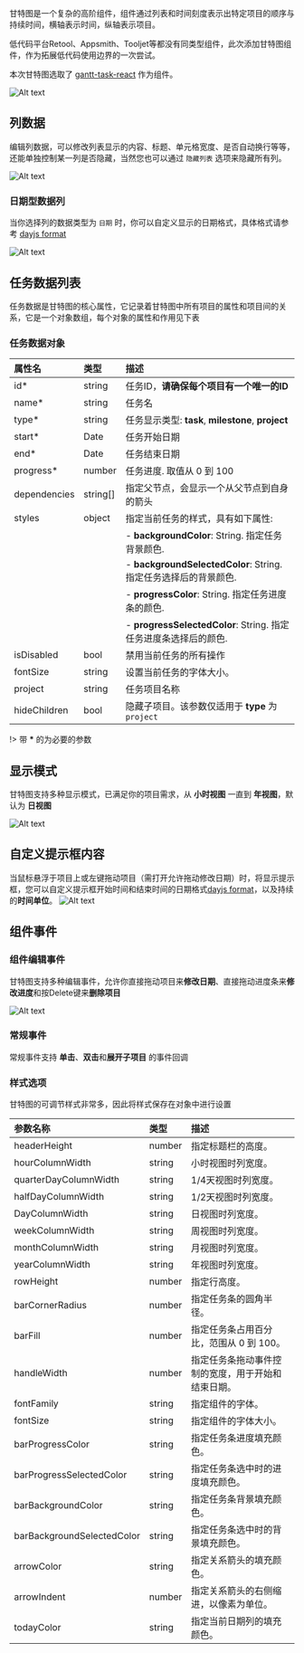 
甘特图是一个复杂的高阶组件，组件通过列表和时间刻度表示出特定项目的顺序与持续时间，横轴表示时间，纵轴表示项目。

低代码平台Retool、Appsmith、Tooljet等都没有同类型组件，此次添加甘特图组件，作为拓展低代码使用边界的一次尝试。

本次甘特图选取了 [gantt-task-react](https://github.com/MaTeMaTuK/gantt-task-react) 作为组件。

![Alt text](../assets/3-1.gif)

## 列数据

编辑列数据，可以修改列表显示的内容、标题、单元格宽度、是否自动换行等等，还能单独控制某一列是否隐藏，当然您也可以通过 `隐藏列表` 选项来隐藏所有列。

![Alt text](../assets/image-32.png)

### 日期型数据列

当你选择列的数据类型为 `日期` 时，你可以自定义显示的日期格式，具体格式请参考 [dayjs format](https://day.js.org/docs/zh-CN/durations/format#docsNav)

![Alt text](../assets/image-33.png)

## 任务数据列表

任务数据是甘特图的核心属性，它记录着甘特图中所有项目的属性和项目间的关系，它是一个对象数组，每个对象的属性和作用见下表

### 任务数据对象

| 属性名 | 类型     | 描述    |
| :------------- | :------- | :---------------------------------------------------------------------------------------------------- |
| id\*           | string   | 任务ID，**请确保每个项目有一个唯一的ID**  |
| name\*         | string   | 任务名           |
| type\*         | string   | 任务显示类型: **task**, **milestone**, **project**    |
| start\*        | Date     | 任务开始日期                  |
| end\*          | Date     | 任务结束日期                  |
| progress\*     | number   | 任务进度. 取值从 0 到 100      |
| dependencies   | string[] | 指定父节点，会显示一个从父节点到自身的箭头 |
| styles         | object   | 指定当前任务的样式，具有如下属性:       |
|                |          | - **backgroundColor**: String. 指定任务背景颜色.                  |
|                |          | - **backgroundSelectedColor**: String. 指定任务选择后的背景颜色.  |
|                |          | - **progressColor**: String. 指定任务进度条的颜色.                |
|                |          | - **progressSelectedColor**: String. 指定任务进度条选择后的颜色.   |
| isDisabled     | bool     | 禁用当前任务的所有操作                |
| fontSize       | string   | 设置当前任务的字体大小。             |
| project        | string   | 任务项目名称             |
| hideChildren   | bool     | 隐藏子项目。该参数仅适用于 **type** 为 `project`    |

!> 带 **\*** 的为必要的参数

## 显示模式

甘特图支持多种显示模式，已满足你的项目需求，从 **小时视图** 一直到 **年视图**，默认为 **日视图**

![Alt text](../assets/image-34.png)

## 自定义提示框内容

当鼠标悬浮于项目上或左键拖动项目（需打开允许拖动修改日期）时，将显示提示框，您可以自定义提示框开始时间和结束时间的日期格式[dayjs format](https://day.js.org/docs/zh-CN/durations/format#docsNav)，以及持续的**时间单位**。
![Alt text](../assets/image-35.png)

## 组件事件

### 组件编辑事件

甘特图支持多种编辑事件，允许你直接拖动项目来**修改日期**、直接拖动进度条来**修改进度**和按Delete键来**删除项目**

![Alt text](../assets/image-36.png)

### 常规事件

常规事件支持 **单击**、**双击**和**展开子项目** 的事件回调

### 样式选项

甘特图的可调节样式非常多，因此将样式保存在对象中进行设置

| 参数名称                   | 类型   | 描述            |
| :------------------------- | :----- | :--------------------------------------------------------------------------------------------- |
| headerHeight               | number | 指定标题栏的高度。  |
| hourColumnWidth                | string | 小时视图时列宽度。    |
| quarterDayColumnWidth          | string | 1/4天视图时列宽度。    |
| halfDayColumnWidth          | string | 1/2天视图时列宽度。    |
| DayColumnWidth          | string | 日视图时列宽度。   |
| weekColumnWidth          | string | 周视图时列宽度。   |
| monthColumnWidth          | string | 月视图时列宽度。    |
| yearColumnWidth          | string | 年视图时列宽度。    |
| rowHeight                  | number | 指定行高度。|
| barCornerRadius            | number | 指定任务条的圆角半径。            |
| barFill                    | number | 指定任务条占用百分比，范围从 0 到 100。 |
| handleWidth                | number | 指定任务条拖动事件控制的宽度，用于开始和结束日期。            |
| fontFamily                 | string | 指定组件的字体。                  |
| fontSize                   | string | 指定组件的字体大小。              |
| barProgressColor           | string | 指定任务条进度填充颜色。        |
| barProgressSelectedColor   | string | 指定任务条选中时的进度填充颜色。|
| barBackgroundColor         | string | 指定任务条背景填充颜色。        |
| barBackgroundSelectedColor | string | 指定任务条选中时的背景填充颜色。|
| arrowColor                 | string | 指定关系箭头的填充颜色。            |
| arrowIndent                | number | 指定关系箭头的右侧缩进，以像素为单位。  |
| todayColor                 | string | 指定当前日期列的填充颜色。        |    |